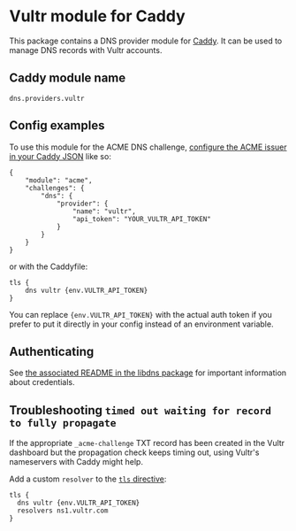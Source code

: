 Vultr module for Caddy
===========================

This package contains a DNS provider module for [Caddy](https://github.com/caddyserver/caddy). It can be used to manage DNS records with Vultr accounts.

## Caddy module name

```
dns.providers.vultr
```

## Config examples

To use this module for the ACME DNS challenge, [configure the ACME issuer in your Caddy JSON](https://caddyserver.com/docs/json/apps/tls/automation/policies/issuer/acme/) like so:

```
{
	"module": "acme",
	"challenges": {
		"dns": {
			"provider": {
				"name": "vultr",
				"api_token": "YOUR_VULTR_API_TOKEN"
			}
		}
	}
}
```

or with the Caddyfile:

```
tls {
	dns vultr {env.VULTR_API_TOKEN}
}
```

You can replace `{env.VULTR_API_TOKEN}` with the actual auth token if you prefer to put it directly in your config instead of an environment variable.


## Authenticating

See [the associated README in the libdns package](https://github.com/libdns/vultr) for important information about credentials.

## Troubleshooting `timed out waiting for record to fully propagate`

If the appropriate `_acme-challenge` TXT record has been created in the Vultr dashboard but the propagation check keeps timing out, using Vultr's nameservers with Caddy might help.

Add a custom `resolver` to the [`tls` directive](https://caddyserver.com/docs/caddyfile/directives/tls):

```
tls {
  dns vultr {env.VULTR_API_TOKEN}
  resolvers ns1.vultr.com
}
```

